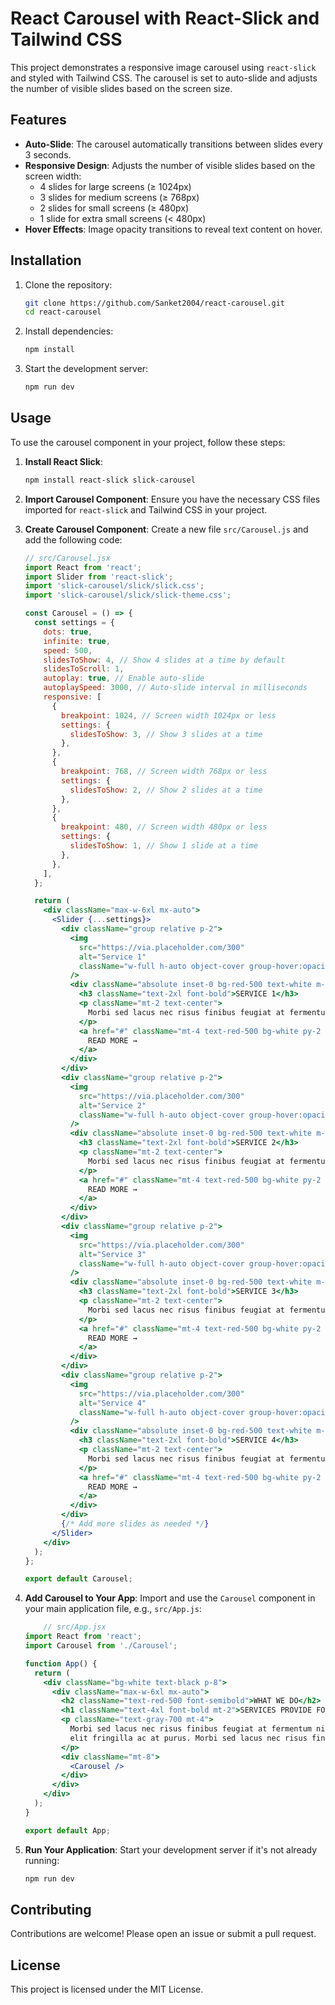 # React Carousel with React-Slick and Tailwind CSS

This project demonstrates a responsive image carousel using `react-slick` and styled with Tailwind CSS. The carousel is set to auto-slide and adjusts the number of visible slides based on the screen size.

## Features

- **Auto-Slide**: The carousel automatically transitions between slides every 3 seconds.
- **Responsive Design**: Adjusts the number of visible slides based on the screen width:
  - 4 slides for large screens (≥ 1024px)
  - 3 slides for medium screens (≥ 768px)
  - 2 slides for small screens (≥ 480px)
  - 1 slide for extra small screens (< 480px)
- **Hover Effects**: Image opacity transitions to reveal text content on hover.

## Installation

1. Clone the repository:
    ```sh
    git clone https://github.com/Sanket2004/react-carousel.git
    cd react-carousel
    ```

2. Install dependencies:
    ```sh
    npm install
    ```

3. Start the development server:
    ```sh
    npm run dev
    ```

## Usage

To use the carousel component in your project, follow these steps:

1. **Install React Slick**:
    ```sh
    npm install react-slick slick-carousel
    ```

2. **Import Carousel Component**:
    Ensure you have the necessary CSS files imported for `react-slick` and Tailwind CSS in your project.

3. **Create Carousel Component**:
    Create a new file `src/Carousel.js` and add the following code:

    ```jsx
    // src/Carousel.jsx
    import React from 'react';
    import Slider from 'react-slick';
    import 'slick-carousel/slick/slick.css';
    import 'slick-carousel/slick/slick-theme.css';

    const Carousel = () => {
      const settings = {
        dots: true,
        infinite: true,
        speed: 500,
        slidesToShow: 4, // Show 4 slides at a time by default
        slidesToScroll: 1,
        autoplay: true, // Enable auto-slide
        autoplaySpeed: 3000, // Auto-slide interval in milliseconds
        responsive: [
          {
            breakpoint: 1024, // Screen width 1024px or less
            settings: {
              slidesToShow: 3, // Show 3 slides at a time
            },
          },
          {
            breakpoint: 768, // Screen width 768px or less
            settings: {
              slidesToShow: 2, // Show 2 slides at a time
            },
          },
          {
            breakpoint: 480, // Screen width 480px or less
            settings: {
              slidesToShow: 1, // Show 1 slide at a time
            },
          },
        ],
      };

      return (
        <div className="max-w-6xl mx-auto">
          <Slider {...settings}>
            <div className="group relative p-2">
              <img
                src="https://via.placeholder.com/300"
                alt="Service 1"
                className="w-full h-auto object-cover group-hover:opacity-0 transition-opacity duration-300"
              />
              <div className="absolute inset-0 bg-red-500 text-white m-2 p-4 flex flex-col justify-center items-center opacity-0 group-hover:opacity-100 transition-opacity duration-300">
                <h3 className="text-2xl font-bold">SERVICE 1</h3>
                <p className="mt-2 text-center">
                  Morbi sed lacus nec risus finibus feugiat at fermentum nibh. Pellentesque.
                </p>
                <a href="#" className="mt-4 text-red-500 bg-white py-2 px-4 text-sm">
                  READ MORE →
                </a>
              </div>
            </div>
            <div className="group relative p-2">
              <img
                src="https://via.placeholder.com/300"
                alt="Service 2"
                className="w-full h-auto object-cover group-hover:opacity-0 transition-opacity duration-300"
              />
              <div className="absolute inset-0 bg-red-500 text-white m-2 p-4 flex flex-col justify-center items-center opacity-0 group-hover:opacity-100 transition-opacity duration-300">
                <h3 className="text-2xl font-bold">SERVICE 2</h3>
                <p className="mt-2 text-center">
                  Morbi sed lacus nec risus finibus feugiat at fermentum nibh. Pellentesque.
                </p>
                <a href="#" className="mt-4 text-red-500 bg-white py-2 px-4 text-sm">
                  READ MORE →
                </a>
              </div>
            </div>
            <div className="group relative p-2">
              <img
                src="https://via.placeholder.com/300"
                alt="Service 3"
                className="w-full h-auto object-cover group-hover:opacity-0 transition-opacity duration-300"
              />
              <div className="absolute inset-0 bg-red-500 text-white m-2 p-4 flex flex-col justify-center items-center opacity-0 group-hover:opacity-100 transition-opacity duration-300">
                <h3 className="text-2xl font-bold">SERVICE 3</h3>
                <p className="mt-2 text-center">
                  Morbi sed lacus nec risus finibus feugiat at fermentum nibh. Pellentesque.
                </p>
                <a href="#" className="mt-4 text-red-500 bg-white py-2 px-4 text-sm">
                  READ MORE →
                </a>
              </div>
            </div>
            <div className="group relative p-2">
              <img
                src="https://via.placeholder.com/300"
                alt="Service 4"
                className="w-full h-auto object-cover group-hover:opacity-0 transition-opacity duration-300"
              />
              <div className="absolute inset-0 bg-red-500 text-white m-2 p-4 flex flex-col justify-center items-center opacity-0 group-hover:opacity-100 transition-opacity duration-300">
                <h3 className="text-2xl font-bold">SERVICE 4</h3>
                <p className="mt-2 text-center">
                  Morbi sed lacus nec risus finibus feugiat at fermentum nibh. Pellentesque.
                </p>
                <a href="#" className="mt-4 text-red-500 bg-white py-2 px-4 text-sm">
                  READ MORE →
                </a>
              </div>
            </div>
            {/* Add more slides as needed */}
          </Slider>
        </div>
      );
    };

    export default Carousel;
    ```

4. **Add Carousel to Your App**:
    Import and use the `Carousel` component in your main application file, e.g., `src/App.js`:

    ```jsx
        // src/App.jsx
    import React from 'react';
    import Carousel from './Carousel';

    function App() {
      return (
        <div className="bg-white text-black p-8">
          <div className="max-w-6xl mx-auto">
            <h2 className="text-red-500 font-semibold">WHAT WE DO</h2>
            <h1 className="text-4xl font-bold mt-2">SERVICES PROVIDE FOR YOU</h1>
            <p className="text-gray-700 mt-4">
              Morbi sed lacus nec risus finibus feugiat at fermentum nibh. Pellentesque vitae ante et
              elit fringilla ac at purus. Morbi sed lacus nec risus finibus feugiat at fermentum.
            </p>
            <div className="mt-8">
              <Carousel />
            </div>
          </div>
        </div>
      );
    }

    export default App;

    ```

5. **Run Your Application**:
    Start your development server if it's not already running:

    ```sh
    npm run dev
    ```

## Contributing

Contributions are welcome! Please open an issue or submit a pull request.

## License

This project is licensed under the MIT License.

